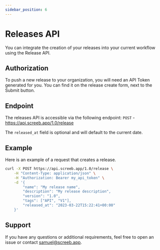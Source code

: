 ```yaml
---
sidebar_position: 6
---
```


# Releases API

You can integrate the creation of your releases into your current workflow using the Release API.

## Authorization

To push a new release to your organization, you will need an API Token generated for you. You can find it on the release create form, next to the Submit button.

## Endpoint

The releases API is accessible via the following endpoint: `POST` - https://api.screeb.app/1.0/release

The `released_at` field is optional and will default to the current date.

## Example

Here is an example of a request that creates a release.

```bash
curl -X POST https://api.screeb.app/1.0/release \
    -H "Content-Type: application/json" \
    -H "Authorization: Bearer my_api_token" \
    -d '{
        "name": "My release name",
        "description": "My release description",
        "version": "1.0",
        "tags": ["API", "V1"],
        "released_at": "2023-03-22T15:22:41+00:00"
    }'
```

## Support

If you have any questions or additional requirements, feel free to open an issue or contact samuel@screeb.app.
